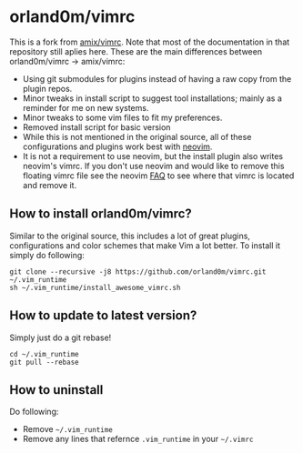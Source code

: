 # orland0m/vimrc

This is a fork from [amix/vimrc](https://github.com/amix/vimrc). Note that most of the documentation in that repository still aplies here. These are the main differences between orland0m/vimrc -> amix/vimrc:
- Using git submodules for plugins instead of having a raw copy from the plugin repos.
- Minor tweaks in install script to suggest tool installations; mainly as a reminder for me on new systems.
- Minor tweaks to some vim files to fit my preferences.
- Removed install script for basic version
- While this is not mentioned in the original source, all of these configurations and plugins work best with [neovim](https://github.com/neovim/neovim).
- It is not a requirement to use neovim, but the install plugin also writes neovim's vimrc. If you don't use neovim and would like to remove this floating vimrc file see the neovim [FAQ](https://github.com/neovim/neovim/wiki/FAQ) to see where that vimrc is located and remove it.

## How to install orland0m/vimrc?
Similar to the original source, this includes a lot of great plugins, configurations and color schemes that make Vim a lot better. To install it simply do following:

	git clone --recursive -j8 https://github.com/orland0m/vimrc.git ~/.vim_runtime
	sh ~/.vim_runtime/install_awesome_vimrc.sh

## How to update to latest version?

Simply just do a git rebase!

    cd ~/.vim_runtime
    git pull --rebase

## How to uninstall
Do following:
* Remove `~/.vim_runtime`
* Remove any lines that refernce `.vim_runtime` in your `~/.vimrc`
